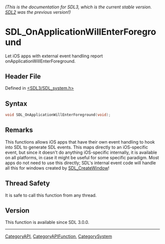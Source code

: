 ###### (This is the documentation for SDL3, which is the current stable version. [SDL2](https://wiki.libsdl.org/SDL2/) was the previous version!)
# SDL_OnApplicationWillEnterForeground

Let iOS apps with external event handling report onApplicationWillEnterForeground.

## Header File

Defined in [<SDL3/SDL_system.h>](https://github.com/libsdl-org/SDL/blob/main/include/SDL3/SDL_system.h)

## Syntax

```c
void SDL_OnApplicationWillEnterForeground(void);
```

## Remarks

This functions allows iOS apps that have their own event handling to hook
into SDL to generate SDL events. This maps directly to an iOS-specific
event, but since it doesn't do anything iOS-specific internally, it is
available on all platforms, in case it might be useful for some specific
paradigm. Most apps do not need to use this directly; SDL's internal event
code will handle all this for windows created by
[SDL_CreateWindow](SDL_CreateWindow)!

## Thread Safety

It is safe to call this function from any thread.

## Version

This function is available since SDL 3.0.0.

----
[CategoryAPI](CategoryAPI), [CategoryAPIFunction](CategoryAPIFunction), [CategorySystem](CategorySystem)

